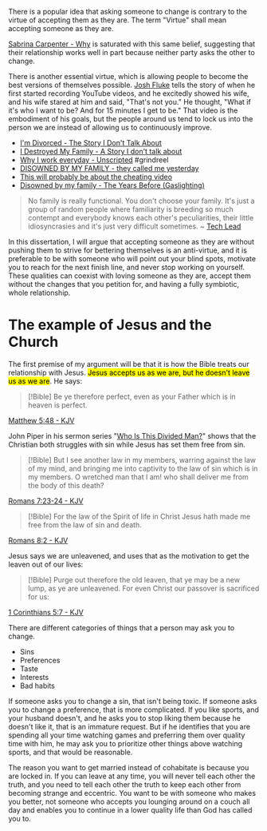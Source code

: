 There is a popular idea that asking someone to change is contrary to the virtue of accepting them as they are.  The term "Virtue" shall mean accepting someone as they are.

[Sabrina Carpenter - Why](https://www.youtube.com/watch?v=fhH4pbRJh0k) is saturated with this same belief, suggesting that their relationship works well in part because neither party asks the other to change.

There is another essential virtue, which is allowing people to become the best versions of themselves possible. [Josh Fluke](https://www.youtube.com/@JoshuaFluke1) tells the story of when he first started recording YouTube videos, and he excitedly showed his wife, and his wife stared at him and said, "That's not you." He thought, "What if it's who I want to be? And for 15 minutes I get to be." That video is the embodiment of his goals, but the people around us tend to lock us into the person we are instead of allowing us to continuously improve.

* [I'm Divorced - The Story I Don't Talk About](https://www.youtube.com/watch?v=Hi1RRvqjpjI)
* [I Destroyed My Family - A Story I don't talk about](https://www.youtube.com/watch?v=yn7ZC3v3D2c)
* [Why I work everyday - Unscripted](https://www.youtube.com/watch?v=y7FC7tunQd4) #grindreel
* [DISOWNED BY MY FAMILY - they called me yesterday](https://www.youtube.com/watch?v=JgLqA4HsiIk)
* [This will probably be about the cheating video](https://www.youtube.com/watch?v=f0mWc9SR94E)
* [Disowned by my family - The Years Before (Gaslighting)](https://www.youtube.com/watch?v=5SHbF3oBz2g)

> No family is really functional. You don't choose your family. It's just a group of random people where familiarity is breeding so much contempt and everybody knows each other's peculiarities, their little idiosyncrasies and it's just very difficult sometimes.
> ~ [Tech Lead](https://www.youtube.com/watch?v=qUmBfm70axs)

In this dissertation, I will argue that accepting someone as they are without pushing them to strive for bettering themselves is an anti-virtue, and it is preferable to be with someone who will point out your blind spots, motivate you to reach for the next finish line, and never stop working on yourself. These qualities can coexist with loving someone as they are, accept them without the changes that you petition for, and having a fully symbiotic, whole relationship.

# The example of Jesus and the Church

The first premise of my argument will be that it is how the Bible treats our relationship with Jesus. <mark class="hltr-yellow">Jesus accepts us as we are, but he doesn't leave us as we are</mark>. He says:

> [!Bible] 
> Be ye therefore perfect, even as your Father which is in heaven is perfect. 
> 
  [Matthew 5:48 - KJV](https://bible-api.com/Matthew+5:48?translation=kjv)

John Piper in his sermon series "[Who Is This Divided Man?](https://www.youtube.com/watch?v=OKDNT4SUi-o)" shows that the Christian both struggles with sin while Jesus has set them free from sin.

> [!Bible] 
> But I see another law in my members, warring against the law of my mind, and bringing me into captivity to the law of sin which is in my members.
>O wretched man that I am! who shall deliver me from the body of this death?
> 
> 
  [Romans 7:23-24 - KJV](https://bible-api.com/Romans+7:23-24?translation=kjv)

> [!Bible] 
> For the law of the Spirit of life in Christ Jesus hath made me free from the law of sin and death.
> 
> 
  [Romans 8:2 - KJV](https://bible-api.com/Romans+8:2?translation=kjv)

Jesus says we are unleavened, and uses that as the motivation to get the leaven out of our lives:

> [!Bible] 
> Purge out therefore the old leaven, that ye may be a new lump, as ye are unleavened. For even Christ our passover is sacrificed for us:
> 
> 
  [1 Corinthians 5:7 - KJV](https://bible-api.com/1Corinthians+5:7?translation=kjv)


There are different categories of things that a person may ask you to change.
* Sins
* Preferences
* Taste
* Interests
* Bad habits

If someone asks you to change a sin, that isn't being toxic. If someone asks you to change a preference, that is more complicated. If you like sports, and your husband doesn't, and he asks you to stop liking them because he doesn't like it, that is an immature request. But if he identifies that you are spending all your time watching games and preferring them over quality time with him, he may ask you to prioritize other things above watching sports, and that would be reasonable.

The reason you want to get married instead of cohabitate is because you are locked in. If you can leave at any time, you will never tell each other the truth, and you need to tell each other the truth to keep each other from becoming strange and eccentric. You want to be with someone who makes you better, not someone who accepts you lounging around on a couch all day and enables you to continue in a lower quality life than God has called you to.